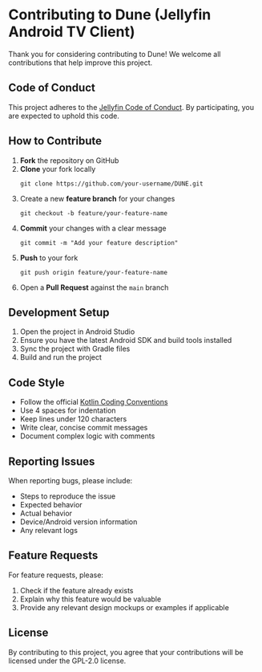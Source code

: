 # Contributing to Dune (Jellyfin Android TV Client)

Thank you for considering contributing to Dune! We welcome all contributions that help improve this project.

## Code of Conduct

This project adheres to the [Jellyfin Code of Conduct](https://github.com/jellyfin/.github/blob/master/CODE_OF_CONDUCT.md). By participating, you are expected to uphold this code.

## How to Contribute

1. **Fork** the repository on GitHub
2. **Clone** your fork locally
   ```
   git clone https://github.com/your-username/DUNE.git
   ```
3. Create a new **feature branch** for your changes
   ```
   git checkout -b feature/your-feature-name
   ```
4. **Commit** your changes with a clear message
   ```
   git commit -m "Add your feature description"
   ```
5. **Push** to your fork
   ```
   git push origin feature/your-feature-name
   ```
6. Open a **Pull Request** against the `main` branch

## Development Setup

1. Open the project in Android Studio
2. Ensure you have the latest Android SDK and build tools installed
3. Sync the project with Gradle files
4. Build and run the project

## Code Style

- Follow the official [Kotlin Coding Conventions](https://kotlinlang.org/docs/coding-conventions.html)
- Use 4 spaces for indentation
- Keep lines under 120 characters
- Write clear, concise commit messages
- Document complex logic with comments

## Reporting Issues

When reporting bugs, please include:
- Steps to reproduce the issue
- Expected behavior
- Actual behavior
- Device/Android version information
- Any relevant logs

## Feature Requests

For feature requests, please:
1. Check if the feature already exists
2. Explain why this feature would be valuable
3. Provide any relevant design mockups or examples if applicable

## License

By contributing to this project, you agree that your contributions will be licensed under the GPL-2.0 license.
